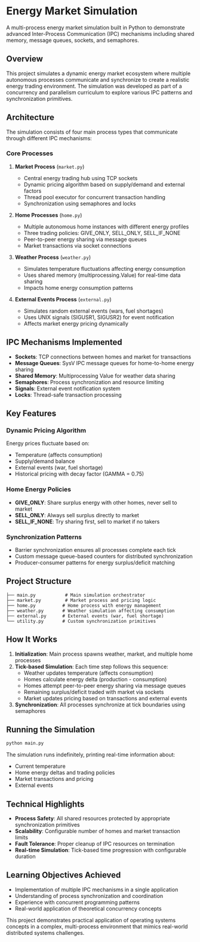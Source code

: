 # Energy Market Simulation

A multi-process energy market simulation built in Python to demonstrate advanced Inter-Process Communication (IPC) mechanisms including shared memory, message queues, sockets, and semaphores.

## Overview

This project simulates a dynamic energy market ecosystem where multiple autonomous processes communicate and synchronize to create a realistic energy trading environment. The simulation was developed as part of a concurrency and parallelism curriculum to explore various IPC patterns and synchronization primitives.

## Architecture

The simulation consists of four main process types that communicate through different IPC mechanisms:

### Core Processes

1. **Market Process** (`market.py`)
   - Central energy trading hub using TCP sockets
   - Dynamic pricing algorithm based on supply/demand and external factors
   - Thread pool executor for concurrent transaction handling
   - Synchronization using semaphores and locks

2. **Home Processes** (`home.py`)
   - Multiple autonomous home instances with different energy profiles
   - Three trading policies: GIVE_ONLY, SELL_ONLY, SELL_IF_NONE
   - Peer-to-peer energy sharing via message queues
   - Market transactions via socket connections

3. **Weather Process** (`weather.py`)
   - Simulates temperature fluctuations affecting energy consumption
   - Uses shared memory (multiprocessing.Value) for real-time data sharing
   - Impacts home energy consumption patterns

4. **External Events Process** (`external.py`)
   - Simulates random external events (wars, fuel shortages)
   - Uses UNIX signals (SIGUSR1, SIGUSR2) for event notification
   - Affects market energy pricing dynamically

## IPC Mechanisms Implemented

- **Sockets**: TCP connections between homes and market for transactions
- **Message Queues**: SysV IPC message queues for home-to-home energy sharing
- **Shared Memory**: Multiprocessing Value for weather data sharing
- **Semaphores**: Process synchronization and resource limiting
- **Signals**: External event notification system
- **Locks**: Thread-safe transaction processing

## Key Features

### Dynamic Pricing Algorithm
Energy prices fluctuate based on:
- Temperature (affects consumption)
- Supply/demand balance
- External events (war, fuel shortage)
- Historical pricing with decay factor (GAMMA = 0.75)

### Home Energy Policies
- **GIVE_ONLY**: Share surplus energy with other homes, never sell to market
- **SELL_ONLY**: Always sell surplus directly to market
- **SELL_IF_NONE**: Try sharing first, sell to market if no takers

### Synchronization Patterns
- Barrier synchronization ensures all processes complete each tick
- Custom message queue-based counters for distributed synchronization
- Producer-consumer patterns for energy surplus/deficit matching

## Project Structure

```
├── main.py           # Main simulation orchestrator
├── market.py         # Market process and pricing logic
├── home.py          # Home process with energy management
├── weather.py       # Weather simulation affecting consumption
├── external.py      # External events (war, fuel shortage)
└── utility.py       # Custom synchronization primitives
```

## How It Works

1. **Initialization**: Main process spawns weather, market, and multiple home processes
2. **Tick-based Simulation**: Each time step follows this sequence:
   - Weather updates temperature (affects consumption)
   - Homes calculate energy delta (production - consumption)
   - Homes attempt peer-to-peer energy sharing via message queues
   - Remaining surplus/deficit traded with market via sockets
   - Market updates pricing based on transactions and external events
3. **Synchronization**: All processes synchronize at tick boundaries using semaphores

## Running the Simulation

```bash
python main.py
```

The simulation runs indefinitely, printing real-time information about:
- Current temperature
- Home energy deltas and trading policies
- Market transactions and pricing
- External events

## Technical Highlights

- **Process Safety**: All shared resources protected by appropriate synchronization primitives
- **Scalability**: Configurable number of homes and market transaction limits
- **Fault Tolerance**: Proper cleanup of IPC resources on termination
- **Real-time Simulation**: Tick-based time progression with configurable duration

## Learning Objectives Achieved

- Implementation of multiple IPC mechanisms in a single application
- Understanding of process synchronization and coordination
- Experience with concurrent programming patterns
- Real-world application of theoretical concurrency concepts

This project demonstrates practical application of operating systems concepts in a complex, multi-process environment that mimics real-world distributed systems challenges.
